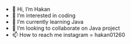 - 👋 Hi, I’m Hakan
- 👀 I’m interested in coding
- 🌱 I’m currently learning Java
- 💞️ I’m looking to collaborate on Java project
- 📫 How to reach me instagram = hakan01260

